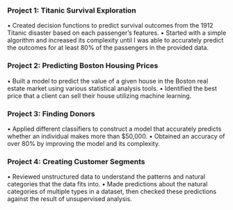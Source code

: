 ﻿### Project 1: Titanic Survival Exploration

• Created decision functions to predict survival outcomes from the 1912 Titanic disaster based on each passenger’s features. • Started with a simple algorithm and increased its complexity until I was able to accurately predict the outcomes for at least 80% of the passengers in the provided data.

### Project 2: Predicting Boston Housing Prices

• Built a model to predict the value of a given house in the Boston real estate market using various statistical analysis tools. • Identified the best price that a client can sell their house utilizing machine learning.

### Project 3: Finding Donors

• Applied different classifiers to construct a model that accurately predicts whether an individual makes more than $50,000. • Obtained an accuracy of over 80% by improving the model and its complexity.

### Project 4: Creating Customer Segments

• Reviewed unstructured data to understand the patterns and natural categories that the data fits into. • Made predictions about the natural categories of multiple types in a dataset, then checked these predictions against the result of unsupervised analysis.